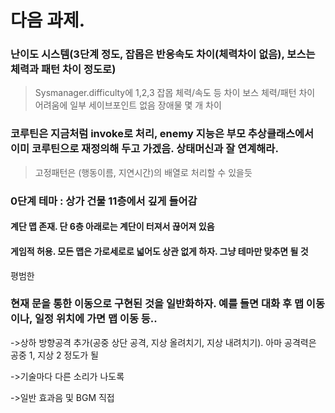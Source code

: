 # 다음 과제.

### 난이도 시스템(3단계 정도, 잡몹은 반응속도 차이(체력차이 없음), 보스는 체력과 패턴 차이 정도로)
>Sysmanager.difficulty에 1,2,3
>잡몹 체력/속도 등 차이
>보스 체력/패턴 차이
>어려움에 일부 세이브포인트 없음
>장애물 몇 개 차이

### 코루틴은 지금처럼 invoke로 처리, enemy 지능은 부모 추상클래스에서 이미 코루틴으로 재정의해 두고 가겠음. 상태머신과 잘 연계해라.
>고정패턴은 (행동이름, 지연시간)의 배열로 처리할 수 있을듯

### 0단계 테마 : 상가 건물 11층에서 깊게 들어감
#### 계단 맵 존재. 단 6층 아래로는 계단이 터져서 끊어져 있음
#### 게임적 허용. 모든 맵은 가로세로로 넓어도 상관 없게 하자. 그냥 테마만 맞추면 될 것 

평범한 

### 현재 문을 통한 이동으로 구현된 것을 일반화하자. 예를 들면 대화 후 맵 이동이나, 일정 위치에 가면 맵 이동 등..

->상하 방향공격 추가(공중 상단 공격, 지상 올려치기, 지상 내려치기). 아마 공격력은 공중 1, 지상 2 정도가 될 

->기술마다 다른 소리가 나도록

->일반 효과음 및 BGM 직접 
